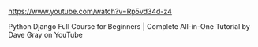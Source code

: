 https://www.youtube.com/watch?v=Rp5vd34d-z4

Python Django Full Course for Beginners | Complete All-in-One Tutorial
by Dave Gray on YouTube
